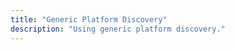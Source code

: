 ```yaml
---
title: "Generic Platform Discovery"
description: "Using generic platform discovery."
---
```


<script>
window.location = 'https://developers.home-assistant.io/docs/en/creating_component_generic_discovery.html';
</script>